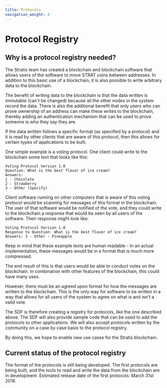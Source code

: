 ```yaml
---
title: Protocols
navigation_weight: 4
---
```

# Protocol Registry

## Why is a protocol registry needed?

The Stratis team has created a blockchain and blockchain software that allows users of the software to move STRAT coins between addresses. In addition to this basic use of a blockchain, it is also possible to write arbitrary data to the blockchain.

The benefit of writing data to the blockchain is that the data written is immutable (can't be changed) because all the other nodes in the system record the data. There is also the additional benefit that only users who can prove ownership of an address can make these writes to the blockchain, thereby adding an authentication mechanism that can be used to prove someone is who they say they are.

If the data written follows a specific format (as specified by a protocol) and it is read by other clients that are aware of this protocol, then this allows for certain types of applications to be built.

One simple example is a voting protocol. One client could write to the blockchain some text that looks like this:

```
Voting Protocol Version 1.0
Question: What is the best flavor of ice cream?
Answers:
1 - Chocolate
2 - Strawberry
3 - Other (Specify)
```

Client software running on other computers that is aware of this voting protocol would be scanning for messages of this format in the blockchain. The user of that software would be notified of the vote, and they could write to the blockchain a response that would be seen by all users of the software. Their response might look like:

```
Voting Protocol Version 1.0
Response to Question: What is the best flavor of ice cream?
Answers: 3 - Other - Pineapple
```

Keep in mind that these example texts are human readable - In an actual implementation, these messages would be in a format that is much more compressed.

The end result of this is that users would be able to conduct votes on the blockchain. In combination with other features of the blockchain, this could have many uses.

However, there must be an agreed upon format for how the messages are written to the blockchain. This is the only way for software to be written in a way that allows for all users of the system to agree on what is and isn't a valid vote.

The SDF is therefore creating a registry for protocols, like the one described above. The SDF will also provide sample code that can be used to add the protocols to other applications. We will also accept protocols written by the community on a case by case basis to the protocol registry.

By doing this, we hope to enable new use cases for the Stratis blockchain.

## Current status of the protocol registry

The format of the protocols is still being developed. The first protocols are being built, and the tools to read and write the data from the blockchain are in development. Estimated release date of the first protocols: March 31st 2018.